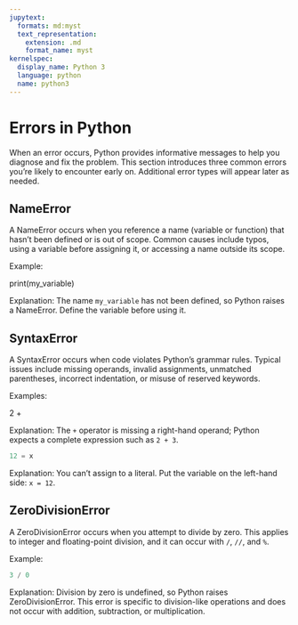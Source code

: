 ```yaml
---
jupytext:
  formats: md:myst
  text_representation:
    extension: .md
    format_name: myst
kernelspec:
  display_name: Python 3
  language: python
  name: python3
---
```


# Errors in Python

When an error occurs, Python provides informative messages to help you diagnose and fix the problem. This section introduces three common errors you’re likely to encounter early on. Additional error types will appear later as needed.

## NameError

A NameError occurs when you reference a name (variable or function) that hasn’t been defined or is out of scope. Common causes include typos, using a variable before assigning it, or accessing a name outside its scope.

Example:

print(my_variable)

Explanation: The name `my_variable` has not been defined, so Python raises a NameError. Define the variable before using it.

## SyntaxError

A SyntaxError occurs when code violates Python’s grammar rules. Typical issues include missing operands, invalid assignments, unmatched parentheses, incorrect indentation, or misuse of reserved keywords.

Examples:

2 +

Explanation: The `+` operator is missing a right-hand operand; Python expects a complete expression such as `2 + 3`.

```python
12 = x
```

Explanation: You can’t assign to a literal. Put the variable on the left-hand side: `x = 12`.

## ZeroDivisionError

A ZeroDivisionError occurs when you attempt to divide by zero. This applies to integer and floating-point division, and it can occur with `/`, `//`, and `%`.

Example:

```python
3 / 0
```

Explanation: Division by zero is undefined, so Python raises ZeroDivisionError. This error is specific to division-like operations and does not occur with addition, subtraction, or multiplication.
